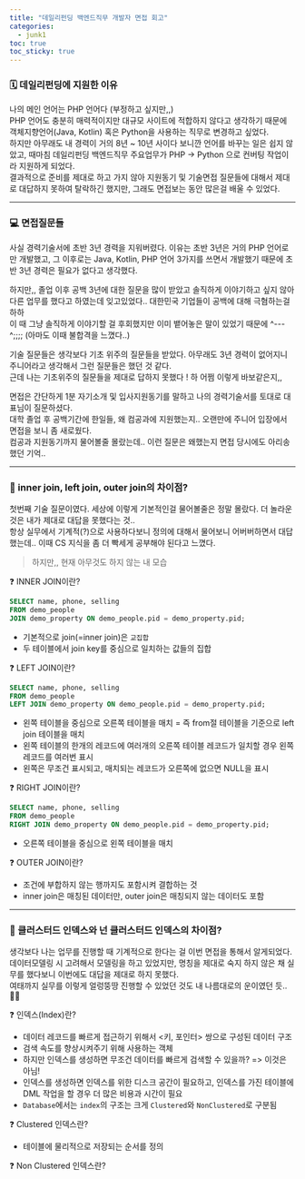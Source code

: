 ```yaml
---
title: "데일리펀딩 백엔드직무 개발자 면접 회고"
categories:
  - junk1
toc: true
toc_sticky: true
---
```


### 🗓 데일리펀딩에 지원한 이유
나의 메인 언어는 PHP 언어다 (부정하고 싶지만,,)   
PHP 언어도 충분히 매력적이지만 대규모 사이트에 적합하지 않다고 생각하기 때문에 객체지향언어(Java, Kotlin) 혹은 Python을 사용하는 직무로 변경하고 싶었다.   
하지만 아무래도 내 경력이 거의 8년 ~ 10년 사이다 보니깐 언어를 바꾸는 일은 쉽지 않았고, 때마침 데일리펀딩 백엔드직무 주요업무가 PHP -> Python 으로 컨버팅 작업이라 지원하게 되었다.   
결과적으로 준비를 제대로 하고 가지 않아 지원동기 및 기술면접 질문들에 대해서 제대로 대답하지 못하여 탈락하긴 했지만, 그래도 면접보는 동안 많은걸 배울 수 있었다.

---

### 💻 면접질문들
사실 경력기술서에 초반 3년 경력을 지워버렸다. 이유는 초반 3년은 거의 PHP 언어로만 개발했고, 그 이후로는 Java, Kotlin, PHP 언어 3가지를 쓰면서 개발했기 때문에 초반 3년 경력은 필요가 없다고 생각했다.  

하지만,, 졸업 이후 공백 3년에 대한 질문을 많이 받았고 솔직하게 이야기하고 싶지 않아 다른 업무를 했다고 하였는데 잊고있었다.. 대한민국 기업들이 공백에 대해 극혐하는걸 하하   
이 때 그냥 솔직하게 이야기할 걸 후회했지만 이미 뱉어놓은 말이 있었기 때문에 ^---^;;;; (아마도 이때 불합격을 느꼈다..)   

기술 질문들은 생각보다 기초 위주의 질문들을 받았다. 아무래도 3년 경력이 없어지니 주니어라고 생각해서 그런 질문들은 했던 것 같다.   
근데 나는 기초위주의 질문들을 제대로 답하지 못했다 ! 하 어쩜 이렇게 바보같은지,,   

면접은 간단하게 1분 자기소개 및 입사지원동기를 말하고 나의 경력기술서를 토대로 대표님이 질문하셨다.   
대학 졸업 후 공백기간에 한일들, 왜 컴공과에 지원했는지.. 오랜만에 주니어 입장에서 면접을 보니 좀 새로웠다.   
컴공과 지원동기까지 물어볼줄 몰랐는데.. 이런 질문은 왜했는지 면접 당시에도 아리송 했던 기억..

---

### 🔎 inner join, left join, outer join의 차이점?
첫번째 기술 질문이였다. 세상에 이렇게 기본적인걸 물어볼줄은 정말 몰랐다. 더 놀라운 것은 내가 제대로 대답을 못했다는 것..   
항상 실무에서 기계적(?)으로 사용하다보니 정의에 대해서 물어보니 어버버하면서 대답했는데.. 이때 CS 지식을 좀 더 빡세게 공부해야 된다고 느꼈다.   
> 하지만,, 현재 아무것도 하지 않는 내 모습

❓ INNER JOIN이란?
```sql
SELECT name, phone, selling
FROM demo_people
JOIN demo_property ON demo_people.pid = demo_property.pid;
```
* 기본적으로 join(=inner join)은 `교집합`
* 두 테이블에서 join key를 중심으로 일치하는 값들의 집합

❓ LEFT JOIN이란?
```sql
SELECT name, phone, selling
FROM demo_people
LEFT JOIN demo_property ON demo_people.pid = demo_property.pid;
```
* 왼쪽 테이블을 중심으로 오른쪽 테이블을 매치 = 즉 from절 테이블을 기준으로 left join 테이블을 매치
* 왼쪽 테이블의 한개의 레코드에 여러개의 오른쪽 테이블 레코드가 일치할 경우 왼쪽 레코드를 여러번 표시
* 왼쪽은 무조건 표시되고, 매치되는 레코드가 오른쪽에 없으면 NULL을 표시

❓ RIGHT JOIN이란?
```sql
SELECT name, phone, selling
FROM demo_people
RIGHT JOIN demo_property ON demo_people.pid = demo_property.pid;
```
* 오른쪽 테이블을 중심으로 왼쪽 테이블을 매치

❓ OUTER JOIN이란?
* 조건에 부합하지 않는 행까지도 포함시켜 결합하는 것
* inner join은 매칭된 데이터만, outer join은 매칭되지 않는 데이터도 포함

---
### 🔎 클러스터드 인덱스와 넌 클러스터드 인덱스의 차이점?
생각보다 나는 업무를 진행할 때 기계적으로 한다는 걸 이번 면접을 통해서 알게되었다.   
데이터모델링 시 고려해서 모델링을 하고 있었지만, 명칭을 제대로 숙지 하지 않은 채 실무를 했다보니 이번에도 대답을 제대로 하지 못했다.   
여태까지 실무를 이렇게 얼렁뚱땅 진행할 수 있었던 것도 내 나름대로의 운이였던 듯..👩‍🍳

❓ 인덱스(Index)란?
* 데이터 레코드를 빠르게 접근하기 위해서 <키, 포인터> 쌍으로 구성된 데이터 구조
* 검색 속도를 향상시켜주기 위해 사용하는 객체
* 하지만 인덱스를 생성하면 무조건 데이터를 빠르게 검색할 수 있을까? => 이것은 아님!
* 인덱스를 생성하면 인덱스를 위한 디스크 공간이 필요하고, 인덱스를 가진 테이블에 DML 작업을 할 경우 더 많은 비용과 시간이 필요
* `Database`에서는 `index`의 구조는 크게 `Clustered`와 `NonClustered`로 구분됨

❓ Clustered 인덱스란? 
* 테이블에 물리적으로 저장되는 순서를 정의

❓ Non Clustered 인덱스란?
